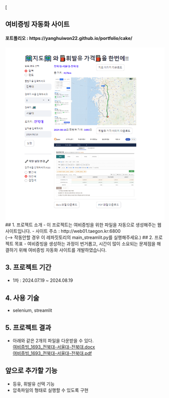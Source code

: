 [<h2>여비증빙 자동화 사이트</h2>

<h4>포트폴리오 : https://yanghuiwon22.github.io/portfolio/cake/ </h4>
<img src='./data/oilprice_navermap.png' alt='여비증빙 자동화 사이트' title='여비증빙 자동화 사이트'/>
## 1. 프로젝트 소개
- 이 프로젝트는 여비증빙을 위한 파일을 자동으로 생성해주는 웹사이트입니다.
- 사이트 주소 : http://web01.taegon.kr:6800<br>
  (--> 작동안할 경우 이 레파짓토리의 main_streamlit.py를 실행해주세요.)
## 2. 프로젝트 목표
- 여비증빙을 생성하는 과정이 번거롭고, 시간이 많이 소요되는 문제점을 해결하기 위해 여비증빙 자동화 사이트를 개발하였습니다.

## 3. 프로젝트 기간
- 1차 : 2024.07.19 ~ 2024.08.19

## 4. 사용 기술
- selenium, streamlit

## 5. 프로젝트 결과
- 아래와 같은 2개의 파일을 다운받을 수 있다. <br>
<a href="./data/여비증빙_1693_전북대-서울대-전북대.docx" download>여비증빙_1693_전북대-서울대-전북대.docx</a><br>
<a href="./data/여비증빙_1693_전북대-서울대-전북대.pdf" download>여비증빙_1693_전북대-서울대-전북대.pdf</a>
## 앞으로 추가할 기능
- 등유, 휘발유 선택 기능
- 압축파일의 형태로 실행할 수 있도록 구현
